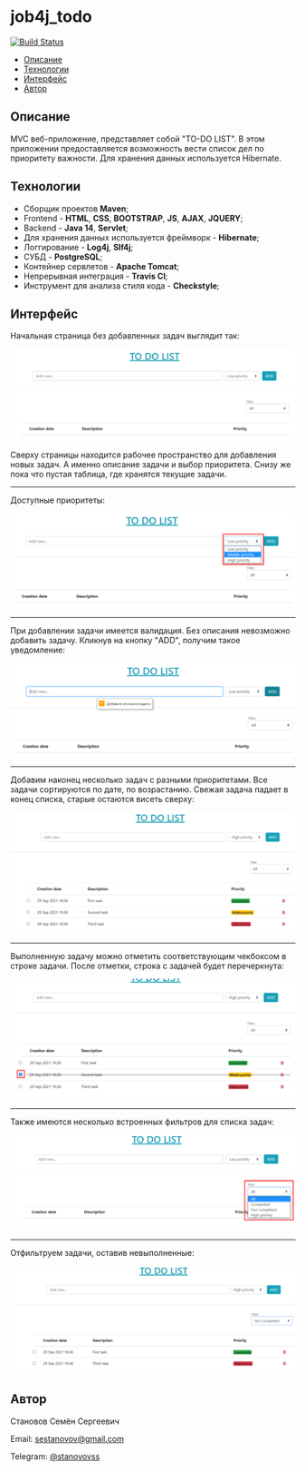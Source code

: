 # job4j_todo

[![Build Status](https://app.travis-ci.com/stanovov/job4j_todo.svg?branch=master)](https://app.travis-ci.com/stanovov/job4j_todo)

+ [Описание](#описание)
+ [Технологии](#технологии)
+ [Интерфейс](#интерфейс)
+ [Автор](#автор)

## Описание

MVC веб-приложение, представляет собой "TO-DO LIST". В этом приложении предоставляется возможность вести список дел 
по приоритету важности. Для хранения данных используется Hibernate. 

## Технологии

+ Сборщик проектов **Maven**;
+ Frontend - **HTML**, **CSS**, **BOOTSTRAP**, **JS**, **AJAX**, **JQUERY**;
+ Backend - **Java 14**, **Servlet**;
+ Для хранения данных используется фреймворк - **Hibernate**;
+ Логгирование - **Log4j**, **Slf4j**;
+ СУБД - **PostgreSQL**;
+ Контейнер сервлетов - **Apache Tomcat**;
+ Непрерывная интеграция - **Travis CI**;
+ Инструмент для анализа стиля кода - **Checkstyle**;

## Интерфейс

Начальная страница без добавленных задач выглядит так: 

![ScreenShot](images/main_1.png)

Сверху страницы находится рабочее пространство для добавления новых задач. А именно описание задачи и выбор приоритета.
Снизу же пока что пустая таблица, где хранятся текущие задачи.

---

Доступные приоритеты:

![ScreenShot](images/priorities_1.png)

---

При добавлении задачи имеется валидация. Без описания невозможно добавить задачу. Кликнув на кнопку "ADD", получим такое
уведомление:

![ScreenShot](images/validation_1.png)

--- 

Добавим наконец несколько задач с разными приоритетами. Все задачи сортируются по дате, по возрастанию. Свежая задача 
падает в конец списка, старые остаются висеть сверху:

![ScreenShot](images/main_2.png)

---

Выполненную задачу можно отметить соответствующим чекбоксом в строке задачи. После отметки, строка с задачей будет
перечеркнута:

![ScreenShot](images/main_3.png)

---

Также имеются несколько встроенных фильтров для списка задач:

![ScreenShot](images/filters_1.png)

---

Отфильтруем задачи, оставив невыполненные:

![ScreenShot](images/main_4.png)

## Автор

Становов Семён Сергеевич

Email: sestanovov@gmail.com

Telegram: [@stanovovss](https://t.me/stanovovss)